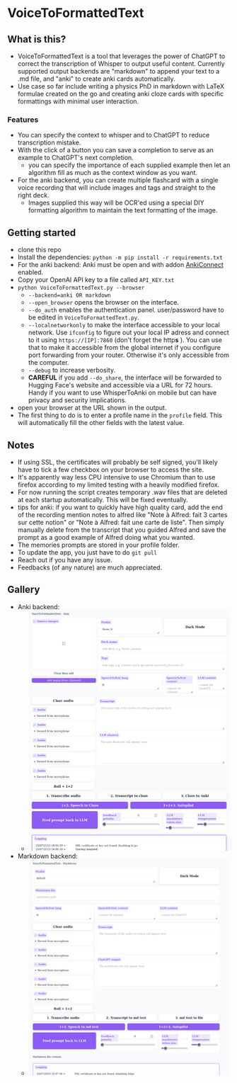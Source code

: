 # VoiceToFormattedText

## What is this?
* VoiceToFormattedText is a tool that leverages the power of ChatGPT to correct the transcription of Whisper to output useful content. Currently supported output backends are "markdown" to append your text to a .md file, and "anki" to create anki cards automatically.
* Use case so far include writing a physics PhD in markdown with LaTeX formulae created on the go and creating anki cloze cards with specific formattings with minimal user interaction.

### Features
* You can specify the context to whisper and to ChatGPT to reduce transcription mistake.
* With the click of a button you can save a completion to serve as an example to ChatGPT's next completion.
  * you can specify the importance of each supplied example then let an algorithm fill as much as the context window as you want.
* For the anki backend, you can create multiple flashcard with a single voice recording that will include images and tags and straight to the right deck.
  * Images supplied this way will be OCR'ed using a special DIY formatting algorithm to maintain the text formatting of the image.

## Getting started
* clone this repo
* Install the dependencies: `python -m pip install -r requirements.txt`
* For the anki backend: Anki must be open and with addon [AnkiConnect](https://ankiweb.net/shared/info/2055492159) enabled.
* Copy your OpenAI API key to a file called `API_KEY.txt`
* `python VoiceToFormattedText.py --browser`
    * `--backend=anki OR markdown`
    * `--open_browser` opens the browser on the interface.
    * `--do_auth` enables the authentication panel. user/password have to be edited in `VoiceToFormattedText.py`.
    * `--localnetworkonly` to make the interface accessible to your local network. Use `ifconfig` to figure out your local IP adress and connect to it using `https://[IP]:7860` (don't forget the http**s** ). You can use that to make it accessible from the global internet if you configure port forwarding from your router. Otherwise it's only accessible from the computer.
    * `--debug` to increase verbosity.
    * **CAREFUL** if you add `--do_share`, the interface will be forwarded to Hugging Face's website and accessible via a URL for 72 hours. Handy if you want to use WhisperToAnki on mobile but can have privacy and security implications.
* open your browser at the URL shown in the output.
* The first thing to do is to enter a profile name in the `profile` field. This will automatically fill the other fields with the latest value.

## Notes
* If using SSL, the certificates will probably be self signed, you'll likely have to tick a few checkbox on your browser to access the site.
* It's apparently way less CPU intensive to use Chromium than to use firefox according to my limited testing with a heavily modified firefox.
* For now running the script creates temporary .wav files that are deleted at each startup automatically. This will be fixed eventually.
* tips for anki: if you want to quickly have high quality card, add the end of the recording mention notes to alfred like "Note à Alfred: fait 3 cartes sur cette notion" or "Note à Alfred: fait une carte de liste". Then simply manually delete from the transcript that you guided Alfred and save the prompt as a good example of Alfred doing what you wanted.
* The memories prompts are stored in your profile folder.
* To update the app, you just have to do `git pull`
* Reach out if you have any issue.
* Feedbacks (of any nature) are much appreciated.


## Gallery
* Anki backend:
  * ![](./docs/anki_screenshot.png)
* Markdown backend:
  * ![](./docs/markdown_screenshot.png)

